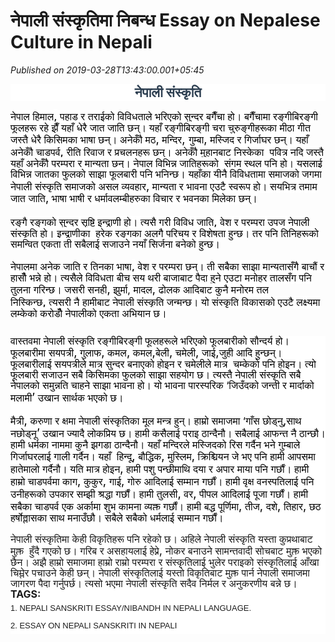 # नेपाली संस्कृतिमा निबन्ध Essay on Nepalese Culture in Nepali

*Published on 2019-03-28T13:43:00.001+05:45*

<h2 style="background-color: white; color: #2c3e50; line-height: 1.3em; margin: 10px 0px 15px; outline: 0px; padding: 0px; position: relative; text-align: center; text-transform: uppercase; transition: all 0.3s ease 0s;">
<span style="margin: 0px; outline: 0px; padding: 0px; transition: all 0.3s ease 0s;"><span style="font-family: "georgia" , "times new roman" , serif; font-size: large;"><b>नेपाली संस्कृति</b></span></span></h2>
<span style="color: black; font-family: "georgia" , "times new roman" , serif;"><span lang="NE" style="background-color: white; font-size: 12pt; line-height: 17.12px; margin: 0px; outline: 0px; padding: 0px; transition: all 0.3s ease 0s;">नेपाल हिमाल</span><span style="background-color: white; font-size: 14pt; line-height: 19.9733px; margin: 0px; outline: 0px; padding: 0px; transition: all 0.3s ease 0s;">,</span><span lang="NE" style="background-color: white; font-size: 12pt; line-height: 17.12px; margin: 0px; outline: 0px; padding: 0px; transition: all 0.3s ease 0s;"> पहाड र तराईको विविधताले भरिएको सुन्दर बगैँचा हो। बगैँचामा रङ्गीबिरङ्गी फूलहरू रहे झैँ यहाँ धेरै जात जाति छन्। यहाँ रङ्गीबिरङ्गी चरा चुरुङ्गीहरूका मीठा गीत जस्तै धेरै किसिमका भाषा छन्। अनेकौँ मठ</span><span style="background-color: white; font-size: 14pt; line-height: 19.9733px; margin: 0px; outline: 0px; padding: 0px; transition: all 0.3s ease 0s;">,</span><span lang="NE" style="background-color: white; font-size: 12pt; line-height: 17.12px; margin: 0px; outline: 0px; padding: 0px; transition: all 0.3s ease 0s;"> मन्दिर</span><span style="background-color: white; font-size: 14pt; line-height: 19.9733px; margin: 0px; outline: 0px; padding: 0px; transition: all 0.3s ease 0s;">, </span><span lang="NE" style="background-color: white; font-size: 12pt; line-height: 17.12px; margin: 0px; outline: 0px; padding: 0px; transition: all 0.3s ease 0s;">गुम्बा</span><span style="background-color: white; font-size: 14pt; line-height: 19.9733px; margin: 0px; outline: 0px; padding: 0px; transition: all 0.3s ease 0s;">,</span><span lang="NE" style="background-color: white; font-size: 12pt; line-height: 17.12px; margin: 0px; outline: 0px; padding: 0px; transition: all 0.3s ease 0s;"> मस्जिद र गिर्जाघर छन्। यहाँ अनेकौँ चाडपर्व</span><span style="background-color: white; font-size: 14pt; line-height: 19.9733px; margin: 0px; outline: 0px; padding: 0px; transition: all 0.3s ease 0s;">,</span><span lang="NE" style="background-color: white; font-size: 12pt; line-height: 17.12px; margin: 0px; outline: 0px; padding: 0px; transition: all 0.3s ease 0s;"> रीति रिवाज र प्रचलनहरू छन्।</span><span lang="NE" style="background-color: white; font-size: 14pt; line-height: 19.9733px; margin: 0px; outline: 0px; padding: 0px; transition: all 0.3s ease 0s;"> </span><span lang="NE" style="background-color: white; font-size: 12pt; line-height: 17.12px; margin: 0px; outline: 0px; padding: 0px; transition: all 0.3s ease 0s;">अनेकौँ मुहानबाट निस्केका  पवित्र नदि जस्तै यहाँ अनेकौँ परम्परा र मान्यता छन्। नेपाल विभिन्न जातिहरूको  संगम स्थल पनि हो। यसलाई विभिन्न जातका फुलको साझा फूलबारी पनि भनिन्छ। यहाँका यीनै विविधतामा समाजको जगमा नेपाली संस्कृति समाजको असल व्यवहार</span><span style="background-color: white; font-size: 14pt; line-height: 19.9733px; margin: 0px; outline: 0px; padding: 0px; transition: all 0.3s ease 0s;">,</span><span lang="NE" style="background-color: white; font-size: 12pt; line-height: 17.12px; margin: 0px; outline: 0px; padding: 0px; transition: all 0.3s ease 0s;"> मान्यता र भावना एउटै स्वरूप हो। सयभित्र तमाम जात जाति</span><span style="background-color: white; font-size: 14pt; line-height: 19.9733px; margin: 0px; outline: 0px; padding: 0px; transition: all 0.3s ease 0s;">,</span><span lang="NE" style="background-color: white; font-size: 12pt; line-height: 17.12px; margin: 0px; outline: 0px; padding: 0px; transition: all 0.3s ease 0s;"> भाषा भाषी र धर्मावलम्बीहरुका विचार र भवनका मिलेका छन्।</span></span><br />
<span style="color: black; font-family: "georgia" , "times new roman" , serif;"><span lang="NE" style="background-color: white; font-size: 12pt; line-height: 17.12px; margin: 0px; outline: 0px; padding: 0px; transition: all 0.3s ease 0s;"><br style="outline: 0px; transition: all 0.3s ease 0s;" /></span><span style="background-color: white; font-size: 14px;"></span><span lang="NE" style="background-color: white; font-size: 12pt; line-height: 17.12px; margin: 0px; outline: 0px; padding: 0px; transition: all 0.3s ease 0s;">रङ्गै रङ्गको सुन्दर सृष्टि इन्द्राणी हो। त्यसै गरी विविध जाति</span><span style="background-color: white; font-size: 14pt; line-height: 19.9733px; margin: 0px; outline: 0px; padding: 0px; transition: all 0.3s ease 0s;">,</span><span lang="NE" style="background-color: white; font-size: 12pt; line-height: 17.12px; margin: 0px; outline: 0px; padding: 0px; transition: all 0.3s ease 0s;"> वेश र परम्परा उपज नेपाली संस्कृति हो। इन्द्राणीका  हरेक रङ्गका अलगै परिचय र विशेषता हुन्छ। तर पनि तिनिहरूको समन्वित एकता ती सबैलाई सजाउने नयाँ सिर्जना बनेको हुन्छ।</span></span><br />
<span style="color: black; font-family: "georgia" , "times new roman" , serif;"><span lang="NE" style="background-color: white; font-size: 12pt; line-height: 17.12px; margin: 0px; outline: 0px; padding: 0px; transition: all 0.3s ease 0s;"><br style="outline: 0px; transition: all 0.3s ease 0s;" /></span><span style="background-color: white; font-size: 14px;"></span><span lang="NE" style="background-color: white; font-size: 12pt; line-height: 17.12px; margin: 0px; outline: 0px; padding: 0px; transition: all 0.3s ease 0s;">नेपालमा अनेक जाति र तिनका भाषा</span><span style="background-color: white; font-size: 14pt; line-height: 19.9733px; margin: 0px; outline: 0px; padding: 0px; transition: all 0.3s ease 0s;">,</span><span lang="NE" style="background-color: white; font-size: 12pt; line-height: 17.12px; margin: 0px; outline: 0px; padding: 0px; transition: all 0.3s ease 0s;"> वेश र परम्परा छन्। ती सबैका साझा मान्यतासँगै बाचौं र हासौँ भन्ने हो। त्यसैले विविधता बीच सय थरी बाजाबाट पैदा हुने एउटा मनोहर तालसँग पनि तुलना गरिन्छ। जसरी सनही</span><span style="background-color: white; font-size: 14pt; line-height: 19.9733px; margin: 0px; outline: 0px; padding: 0px; transition: all 0.3s ease 0s;">,</span><span lang="NE" style="background-color: white; font-size: 12pt; line-height: 17.12px; margin: 0px; outline: 0px; padding: 0px; transition: all 0.3s ease 0s;"> झुर्मा, मादल</span><span style="background-color: white; font-size: 14pt; line-height: 19.9733px; margin: 0px; outline: 0px; padding: 0px; transition: all 0.3s ease 0s;">,</span><span lang="NE" style="background-color: white; font-size: 12pt; line-height: 17.12px; margin: 0px; outline: 0px; padding: 0px; transition: all 0.3s ease 0s;"> ढोलक आदिबाट कुनै मनोरम तल निस्किन्छ</span><span style="background-color: white; font-size: 14pt; line-height: 19.9733px; margin: 0px; outline: 0px; padding: 0px; transition: all 0.3s ease 0s;">,</span><span lang="NE" style="background-color: white; font-size: 12pt; line-height: 17.12px; margin: 0px; outline: 0px; padding: 0px; transition: all 0.3s ease 0s;"> त्यसरी नै हामीबाट नेपाली संस्कृति जन्मन्छ। यो संस्कृति विकासको एउटै लक्ष्यमा लम्केको करोडौँ नेपालीको एकता अभियान छ।</span></span><br />
<span lang="NE" style="background-color: white; color: black; font-family: "georgia" , "times new roman" , serif; font-size: 12pt; line-height: 17.12px; margin: 0px; outline: 0px; padding: 0px; transition: all 0.3s ease 0s;"></span><br />
<h2 style="background-color: white; line-height: 1.3em; margin: 10px 0px 15px; outline: 0px; padding: 0px; position: relative; text-align: center; text-transform: uppercase; transition: all 0.3s ease 0s;">
<div class="MsoNormal" style="font-size: 22px; font-weight: 400; margin: 0px; outline: 0px; padding: 0px; text-align: left; transition: all 0.3s ease 0s;">
<span style="color: black; font-family: "georgia" , "times new roman" , serif;"><span lang="NE" style="font-size: 12pt; line-height: 17.12px; margin: 0px; outline: 0px; padding: 0px; transition: all 0.3s ease 0s;">वास्तवमा नेपाली संस्कृति रङ्गीबिरङ्गी फूलहरूले भरिएको फूलबारीको सौन्दर्य हो। फूलबारीमा सयपत्री</span><span style="font-size: 14pt; line-height: 19.9733px; margin: 0px; outline: 0px; padding: 0px; transition: all 0.3s ease 0s;">,</span><span lang="NE" style="font-size: 12pt; line-height: 17.12px; margin: 0px; outline: 0px; padding: 0px; transition: all 0.3s ease 0s;"> गुलाफ</span><span style="font-size: 14pt; line-height: 19.9733px; margin: 0px; outline: 0px; padding: 0px; transition: all 0.3s ease 0s;">,</span><span lang="NE" style="font-size: 12pt; line-height: 17.12px; margin: 0px; outline: 0px; padding: 0px; transition: all 0.3s ease 0s;"> कमल</span><span style="font-size: 14pt; line-height: 19.9733px; margin: 0px; outline: 0px; padding: 0px; transition: all 0.3s ease 0s;">,</span><span lang="NE" style="font-size: 12pt; line-height: 17.12px; margin: 0px; outline: 0px; padding: 0px; transition: all 0.3s ease 0s;"> कमल</span><span style="font-size: 14pt; line-height: 19.9733px; margin: 0px; outline: 0px; padding: 0px; transition: all 0.3s ease 0s;">,</span><span lang="NE" style="font-size: 12pt; line-height: 17.12px; margin: 0px; outline: 0px; padding: 0px; transition: all 0.3s ease 0s;">बेली</span><span style="font-size: 14pt; line-height: 19.9733px; margin: 0px; outline: 0px; padding: 0px; transition: all 0.3s ease 0s;">,</span><span lang="NE" style="font-size: 12pt; line-height: 17.12px; margin: 0px; outline: 0px; padding: 0px; transition: all 0.3s ease 0s;"> चमेली</span><span style="font-size: 14pt; line-height: 19.9733px; margin: 0px; outline: 0px; padding: 0px; transition: all 0.3s ease 0s;">,</span><span lang="NE" style="font-size: 12pt; line-height: 17.12px; margin: 0px; outline: 0px; padding: 0px; transition: all 0.3s ease 0s;"> जाई</span><span style="font-size: 14pt; line-height: 19.9733px; margin: 0px; outline: 0px; padding: 0px; transition: all 0.3s ease 0s;">,</span><span lang="NE" style="font-size: 12pt; line-height: 17.12px; margin: 0px; outline: 0px; padding: 0px; transition: all 0.3s ease 0s;">जुही आदि हुन्छन्। फूलबारीलाई सयपत्रीले मात्र सुन्दर बनाएको होइन र चमेलीले मात्र  चम्केको पनि होइन। त्यो फूलबारी सजाउन सबै किसिमका फुलको साझा सहयोग छ। त्यस्तै नेपाली संस्कृति सबै नेपालको समुन्नति चाहने साझा भावना हो। यो भावना पारस्परिक ‘जिउँदको जन्ती र मार्दाको मलामी</span><span style="font-size: 14pt; line-height: 19.9733px; margin: 0px; outline: 0px; padding: 0px; transition: all 0.3s ease 0s;">’</span><span lang="NE" style="font-size: 12pt; line-height: 17.12px; margin: 0px; outline: 0px; padding: 0px; transition: all 0.3s ease 0s;"> उखान सार्थक भएको छ।</span></span></div>
<div class="MsoNormal" style="font-size: 22px; font-weight: 400; margin: 0px; outline: 0px; padding: 0px; text-align: left; transition: all 0.3s ease 0s;">
<span style="color: black; font-family: "georgia" , "times new roman" , serif;"><span lang="NE" style="font-size: 12pt; line-height: 17.12px; margin: 0px; outline: 0px; padding: 0px; transition: all 0.3s ease 0s;"><br /></span></span></div>
<div class="MsoNormal" style="font-size: 22px; font-weight: 400; margin: 0px; outline: 0px; padding: 0px; text-align: left; transition: all 0.3s ease 0s;">
<span style="color: black; font-family: "georgia" , "times new roman" , serif;"><span lang="NE" style="font-size: 12pt; line-height: 17.12px; margin: 0px; outline: 0px; padding: 0px; transition: all 0.3s ease 0s;">मैत्री</span><span style="font-size: 14pt; line-height: 19.9733px; margin: 0px; outline: 0px; padding: 0px; transition: all 0.3s ease 0s;">,</span><span lang="NE" style="font-size: 12pt; line-height: 17.12px; margin: 0px; outline: 0px; padding: 0px; transition: all 0.3s ease 0s;"> करुणा र क्षमा नेपाली संस्कृतिका मूल मन्त्र हुन्। हाम्रो समाजमा ‘गाँस छोड्नु</span><span style="font-size: 14pt; line-height: 19.9733px; margin: 0px; outline: 0px; padding: 0px; transition: all 0.3s ease 0s;">,</span><span lang="NE" style="font-size: 12pt; line-height: 17.12px; margin: 0px; outline: 0px; padding: 0px; transition: all 0.3s ease 0s;">साथ नछोड्नू</span><span style="font-size: 14pt; line-height: 19.9733px; margin: 0px; outline: 0px; padding: 0px; transition: all 0.3s ease 0s;">’</span><span lang="NE" style="font-size: 12pt; line-height: 17.12px; margin: 0px; outline: 0px; padding: 0px; transition: all 0.3s ease 0s;"> उखान ज्यादै लोकप्रिय छ। हामी कसैलाई पराइ ठान्दैनौ। सबैलाई आफन्त नै ठान्छौ। हामी धर्मका नाममा कुनै झगडा ठान्दैनौ। यहाँ मन्दिरले मस्जिदको रिस गर्दैन भने गुम्बाले गिर्जाघरलाई गाली गर्दैन। यहाँ  हिन्दू</span><span style="font-size: 14pt; line-height: 19.9733px; margin: 0px; outline: 0px; padding: 0px; transition: all 0.3s ease 0s;">,</span><span lang="NE" style="font-size: 12pt; line-height: 17.12px; margin: 0px; outline: 0px; padding: 0px; transition: all 0.3s ease 0s;"> बौद्धिक</span><span style="font-size: 14pt; line-height: 19.9733px; margin: 0px; outline: 0px; padding: 0px; transition: all 0.3s ease 0s;">,</span><span lang="NE" style="font-size: 12pt; line-height: 17.12px; margin: 0px; outline: 0px; padding: 0px; transition: all 0.3s ease 0s;"> मुस्लिम</span><span style="font-size: 14pt; line-height: 19.9733px; margin: 0px; outline: 0px; padding: 0px; transition: all 0.3s ease 0s;">,</span><span lang="NE" style="font-size: 12pt; line-height: 17.12px; margin: 0px; outline: 0px; padding: 0px; transition: all 0.3s ease 0s;"> क्रिश्चियन जे भए पनि हामी आपसमा हातेमालो गर्दैनौ। यति मात्र होइन</span><span style="font-size: 14pt; line-height: 19.9733px; margin: 0px; outline: 0px; padding: 0px; transition: all 0.3s ease 0s;">,</span><span lang="NE" style="font-size: 12pt; line-height: 17.12px; margin: 0px; outline: 0px; padding: 0px; transition: all 0.3s ease 0s;"> हामी पशु पन्छीमाथि दया र अपार माया पनि गर्छौं। हामी हाम्रो चाडपर्वमा काग</span><span style="font-size: 14pt; line-height: 19.9733px; margin: 0px; outline: 0px; padding: 0px; transition: all 0.3s ease 0s;">,</span><span lang="NE" style="font-size: 12pt; line-height: 17.12px; margin: 0px; outline: 0px; padding: 0px; transition: all 0.3s ease 0s;"> कुकुर</span><span style="font-size: 14pt; line-height: 19.9733px; margin: 0px; outline: 0px; padding: 0px; transition: all 0.3s ease 0s;">,</span><span lang="NE" style="font-size: 12pt; line-height: 17.12px; margin: 0px; outline: 0px; padding: 0px; transition: all 0.3s ease 0s;"> गाई</span><span style="font-size: 14pt; line-height: 19.9733px; margin: 0px; outline: 0px; padding: 0px; transition: all 0.3s ease 0s;">,</span><span lang="NE" style="font-size: 12pt; line-height: 17.12px; margin: 0px; outline: 0px; padding: 0px; transition: all 0.3s ease 0s;"> गोरु आदिलाई सम्मान गर्छौं। हामी वृक्ष वनस्पतिलाई पनि उनीहरूको उपकार सम्झी श्रद्धा गर्छौं। हामी तुलसी</span><span style="font-size: 14pt; line-height: 19.9733px; margin: 0px; outline: 0px; padding: 0px; transition: all 0.3s ease 0s;">,</span><span lang="NE" style="font-size: 12pt; line-height: 17.12px; margin: 0px; outline: 0px; padding: 0px; transition: all 0.3s ease 0s;"> वर</span><span style="font-size: 14pt; line-height: 19.9733px; margin: 0px; outline: 0px; padding: 0px; transition: all 0.3s ease 0s;">,</span><span lang="NE" style="font-size: 12pt; line-height: 17.12px; margin: 0px; outline: 0px; padding: 0px; transition: all 0.3s ease 0s;"> पीपल आदिलाई पूजा गर्छौं। हामी सबैका चाडपर्व एक अर्कामा शुभ कामना व्यक्त गर्छौं। हामी बद्ध पूर्णिमा</span><span style="font-size: 14pt; line-height: 19.9733px; margin: 0px; outline: 0px; padding: 0px; transition: all 0.3s ease 0s;">,</span><span lang="NE" style="font-size: 12pt; line-height: 17.12px; margin: 0px; outline: 0px; padding: 0px; transition: all 0.3s ease 0s;"> तीज</span><span style="font-size: 14pt; line-height: 19.9733px; margin: 0px; outline: 0px; padding: 0px; transition: all 0.3s ease 0s;">,</span><span lang="NE" style="font-size: 12pt; line-height: 17.12px; margin: 0px; outline: 0px; padding: 0px; transition: all 0.3s ease 0s;"> दशे</span><span style="font-size: 14pt; line-height: 19.9733px; margin: 0px; outline: 0px; padding: 0px; transition: all 0.3s ease 0s;">,</span><span lang="NE" style="font-size: 12pt; line-height: 17.12px; margin: 0px; outline: 0px; padding: 0px; transition: all 0.3s ease 0s;"> तिहार</span><span style="font-size: 14pt; line-height: 19.9733px; margin: 0px; outline: 0px; padding: 0px; transition: all 0.3s ease 0s;">,</span><span lang="NE" style="font-size: 12pt; line-height: 17.12px; margin: 0px; outline: 0px; padding: 0px; transition: all 0.3s ease 0s;"> छठ हर्षोल्लासका साथ मनाउँछौ। सबैले सबैको धर्मलाई सम्मान गर्छौं।</span><span style="font-size: 14pt; line-height: 19.9733px; margin: 0px; outline: 0px; padding: 0px; transition: all 0.3s ease 0s;"><o:p style="outline: 0px; transition: all 0.3s ease 0s;"></o:p></span></span></div>
<div class="MsoNormal" style="font-size: 22px; font-weight: 400; margin: 0px; outline: 0px; padding: 0px; text-align: left; transition: all 0.3s ease 0s;">
<span style="color: black; font-family: "georgia" , "times new roman" , serif;"><span lang="NE" style="font-size: 12pt; line-height: 17.12px; margin: 0px; outline: 0px; padding: 0px; transition: all 0.3s ease 0s;"><br /></span></span></div>
<div class="MsoNormal" style="font-size: 22px; font-weight: 400; margin: 0px; outline: 0px; padding: 0px; text-align: left; transition: all 0.3s ease 0s;">
<span style="font-family: "georgia" , "times new roman" , serif;"><span lang="NE" style="font-size: 12pt; line-height: 17.12px; margin: 0px; outline: 0px; padding: 0px; transition: all 0.3s ease 0s;">नेपाली संस्कृतिमा केही विकृतिहरू पनि रहेको छ। अहिले नेपाली संस्कृति यस्ता कुप्रथाबाट मुक्त  हुँदै गएको छ। गरिब र असहायलाई हेप्ने</span><span style="font-size: 14pt; line-height: 19.9733px; margin: 0px; outline: 0px; padding: 0px; transition: all 0.3s ease 0s;">,</span><span lang="NE" style="font-size: 12pt; line-height: 17.12px; margin: 0px; outline: 0px; padding: 0px; transition: all 0.3s ease 0s;"> नोकर बनाउने सामन्तवादी सोचबाट मुक्त भएको छैन। अझै हाम्रो समाजमा हाम्रो राम्रो परम्परा र संस्कृतिलाई भुलेर पराइको संस्कृतिलाई आँखा चिम्लेर पचाउने केही छन्। नेपाली संस्कृतिलाई यस्तो विकृतिबाट मुक्त पार्न नेपाली समाजमा जागरण पैदा गर्नुपर्छ। त्यसो भएमा नेपाली संस्कृति सदैव निर्मल र अनुकरणीय बन्ने छ।</span></span></div><div class="MsoNormal" style="font-size: 22px; margin: 0px; outline: 0px; padding: 0px; text-align: left; transition: all 0.3s ease 0s;"><span style="font-family: "georgia" , "times new roman" , serif;"><span lang="NE" style="font-size: 12pt; line-height: 17.12px; margin: 0px; outline: 0px; padding: 0px; transition: all 0.3s ease 0s;"><b>Tags:</b></span></span></div><div class="MsoNormal" style="margin: 0px; outline: 0px; padding: 0px; text-align: left; transition: all 0.3s ease 0s;"><span style="font-family: arial; font-size: small;"><span style="font-weight: 400;">1. Nepali sanskriti Essay/nibandh in nepali language.</span></span></div><div class="MsoNormal" style="margin: 0px; outline: 0px; padding: 0px; text-align: left; transition: all 0.3s ease 0s;"><span style="font-family: arial; font-size: small;"><span style="font-weight: 400;">2. essay on nepali sanskriti in nepali</span></span></div>
</h2>
